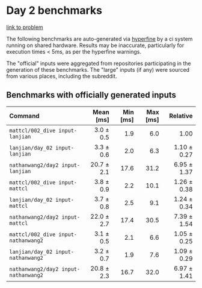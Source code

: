 # Day 2 benchmarks

[link to problem](http://adventofcode.com/2021/day/2)

The following benchmarks are auto-generated via [hyperfine](https://github.com/sharkdp/hyperfine) by a ci system running on shared hardware. Results may be inaccurate, particularly for execution times < 5ms, as per the hyperfine warnings.

The "official" inputs were aggregated from repositories participating in the generation of these benchmarks. The "large" inputs (if any) were sourced from various places, including the subreddit.

## Benchmarks with officially generated inputs
| Command | Mean [ms] | Min [ms] | Max [ms] | Relative |
|:---|---:|---:|---:|---:|
| `mattcl/002_dive input-lanjian` | 3.0 ± 0.5 | 1.9 | 6.0 | 1.00 |
| `lanjian/day_02 input-lanjian` | 3.3 ± 0.6 | 2.0 | 6.3 | 1.10 ± 0.27 |
| `nathanwang2/day2 input-lanjian` | 20.7 ± 2.1 | 17.6 | 31.2 | 6.95 ± 1.37 |
| `mattcl/002_dive input-mattcl` | 3.8 ± 0.9 | 2.2 | 10.1 | 1.26 ± 0.38 |
| `lanjian/day_02 input-mattcl` | 3.7 ± 0.8 | 2.5 | 9.1 | 1.24 ± 0.34 |
| `nathanwang2/day2 input-mattcl` | 22.0 ± 2.7 | 17.4 | 30.5 | 7.39 ± 1.54 |
| `mattcl/002_dive input-nathanwang2` | 3.1 ± 0.5 | 2.1 | 6.6 | 1.05 ± 0.25 |
| `lanjian/day_02 input-nathanwang2` | 3.2 ± 0.7 | 1.9 | 7.6 | 1.09 ± 0.29 |
| `nathanwang2/day2 input-nathanwang2` | 20.8 ± 2.3 | 16.7 | 32.0 | 6.97 ± 1.41 |

